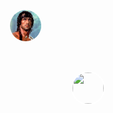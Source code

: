 <!DOCTYPE html>
<html lang="fr">
<head>
    <meta charset="UTF-8">
    <meta name="viewport" content="width=device-width, initial-scale=1.0">
    <title>Stratégie de Combat</title>
    <style>
        body {
            margin: 0;
            overflow: hidden;
        }
        #map-container {
            width: 100vw;
            height: 100vh;
            overflow: auto;
            -webkit-overflow-scrolling: touch; /* Ensure smooth scrolling on iOS */
        }
        #map {
            width: 2000px; /* Adjust the width to fit the entire map */
            height: 2000px; /* Adjust the height to fit the entire map */
            background: url('https://github.com/lilouxw/Black-gold-/raw/main/map.jpg') no-repeat center center;
            background-size: cover;
            position: relative;
        }
        .unit {
            width: 50px;
            height: 50px;
            position: absolute;
            cursor: grab;
            border-radius: 50%;
            object-fit: cover;
            border: 2px solid white;
        }
    </style>
</head>
<body>
    <div id="map-container">
        <div id="map">
            <img src="player1.jpg" class="unit" style="top: 100px; left: 100px;" draggable="true" ondragstart="drag(event)" id="unit1">
            <img src="player2.jpg" class="unit" style="top: 200px; left: 200px;" draggable="true" ondragstart="drag(event)" id="unit2">
        </div>
    </div>
    
    <script>
        function drag(event) {
            event.dataTransfer.setData("text", event.target.id);
        }

        function touchMove(event) {
            let touch = event.touches[0];
            let element = document.elementFromPoint(touch.clientX, touch.clientY);
            if (element && element.classList.contains('unit')) {
                element.style.left = touch.clientX - 25 + 'px';
                element.style.top = touch.clientY - 25 + 'px';
            }
        }

        document.getElementById("map").addEventListener("dragover", function(event) {
            event.preventDefault();
        });

        document.getElementById("map").addEventListener("drop", function(event) {
            event.preventDefault();
            let data = event.dataTransfer.getData("text");
            let unit = document.getElementById(data);
            unit.style.left = event.clientX - 25 + "px";
            unit.style.top = event.clientY - 25 + "px";
        });

        document.getElementById("map-container").addEventListener("touchmove", function(event) {
            event.preventDefault();
            touchMove(event);
        });
    </script>
</body>
</html>
